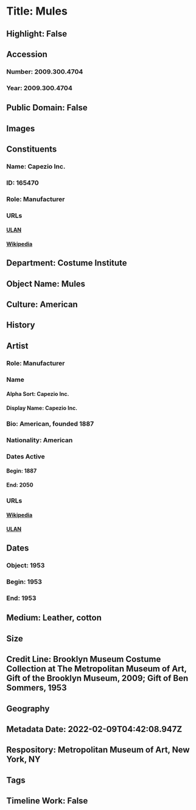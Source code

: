 # Title: Mules
## Highlight: False
## Accession
### Number: 2009.300.4704
### Year: 2009.300.4704
## Public Domain: False
## Images
## Constituents
### Name: Capezio Inc.
### ID: 165470
### Role: Manufacturer
### URLs
#### [ULAN](http://vocab.getty.edu/page/ulan/500524485)
#### [Wikipedia](https://www.wikidata.org/wiki/Q3656806)
## Department: Costume Institute
## Object Name: Mules
## Culture: American
## History
## Artist
### Role: Manufacturer
### Name
#### Alpha Sort: Capezio Inc.
#### Display Name: Capezio Inc.
### Bio: American, founded 1887
### Nationality: American
### Dates Active
#### Begin: 1887
#### End: 2050
### URLs
#### [Wikipedia](https://www.wikidata.org/wiki/Q3656806)
#### [ULAN](http://vocab.getty.edu/page/ulan/500524485)
## Dates
### Object: 1953
### Begin: 1953
### End: 1953
## Medium: Leather, cotton
## Size
## Credit Line: Brooklyn Museum Costume Collection at The Metropolitan Museum of Art, Gift of the Brooklyn Museum, 2009; Gift of Ben Sommers, 1953
## Geography
## Metadata Date: 2022-02-09T04:42:08.947Z
## Respository: Metropolitan Museum of Art, New York, NY
## Tags
## Timeline Work: False